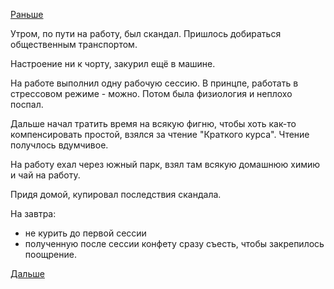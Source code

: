 [Раньше](2018.12.17.md)

Утром, по пути на работу, был скандал. Пришлось добираться общественным транспортом.

Настроение ни к чорту, закурил ещё в машине.

На работе выполнил одну рабочую сессию. В принцпе, работать в стрессовом режиме - можно.
Потом была физиология и неплохо поспал.

Дальше начал тратить время на всякую фигню, чтобы хоть как-то компенсировать простой, взялся за чтение "Краткого курса". Чтение получлось вдумчивое.

На работу ехал через южный парк, взял там всякую домашнюю химию и чай на работу.

Придя домой, купировал последствия скандала.

На завтра:
  - не курить до первой сессии
  - полученную после сессии конфету сразу съесть, чтобы закрепилось поощрение.

[Дальше](2018.12.19.md)